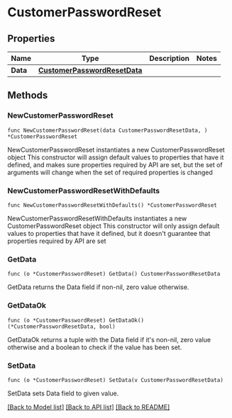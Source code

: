 # CustomerPasswordReset

## Properties

Name | Type | Description | Notes
------------ | ------------- | ------------- | -------------
**Data** | [**CustomerPasswordResetData**](CustomerPasswordResetData.md) |  | 

## Methods

### NewCustomerPasswordReset

`func NewCustomerPasswordReset(data CustomerPasswordResetData, ) *CustomerPasswordReset`

NewCustomerPasswordReset instantiates a new CustomerPasswordReset object
This constructor will assign default values to properties that have it defined,
and makes sure properties required by API are set, but the set of arguments
will change when the set of required properties is changed

### NewCustomerPasswordResetWithDefaults

`func NewCustomerPasswordResetWithDefaults() *CustomerPasswordReset`

NewCustomerPasswordResetWithDefaults instantiates a new CustomerPasswordReset object
This constructor will only assign default values to properties that have it defined,
but it doesn't guarantee that properties required by API are set

### GetData

`func (o *CustomerPasswordReset) GetData() CustomerPasswordResetData`

GetData returns the Data field if non-nil, zero value otherwise.

### GetDataOk

`func (o *CustomerPasswordReset) GetDataOk() (*CustomerPasswordResetData, bool)`

GetDataOk returns a tuple with the Data field if it's non-nil, zero value otherwise
and a boolean to check if the value has been set.

### SetData

`func (o *CustomerPasswordReset) SetData(v CustomerPasswordResetData)`

SetData sets Data field to given value.



[[Back to Model list]](../README.md#documentation-for-models) [[Back to API list]](../README.md#documentation-for-api-endpoints) [[Back to README]](../README.md)


